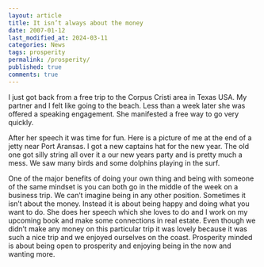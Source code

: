 ```yaml
---
layout: article
title: It isn’t always about the money
date: 2007-01-12
last_modified_at: 2024-03-11
categories: News
tags: prosperity
permalink: /prosperity/
published: true
comments: true
---
```

I just got back from a free trip to the Corpus Cristi area in Texas USA. My partner and I felt like going to the beach. Less than a week later she was offered a speaking engagement. She manifested a free way to go very quickly.
<!--more-->
After her speech it was time for fun. Here is a picture of me at the end of a jetty near Port Aransas. I got a new captains hat for the new year. The old one got silly string all over it a our new years party and is pretty much a mess. We saw many birds and some dolphins playing in the surf.

One of the major benefits of doing your own thing and being with someone of the same mindset is you can both go in the middle of the week on a business trip. We can’t imagine being in any other position. Sometimes it isn’t about the money. Instead it is about being happy and doing what you want to do. She does her speech which she loves to do and I work on my upcoming book and make some connections in real estate. Even though we didn’t make any money on this particular trip it was lovely because it was such a nice trip and we enjoyed ourselves on the coast. Prosperity minded is about being open to prosperity and enjoying being in the now and wanting more.